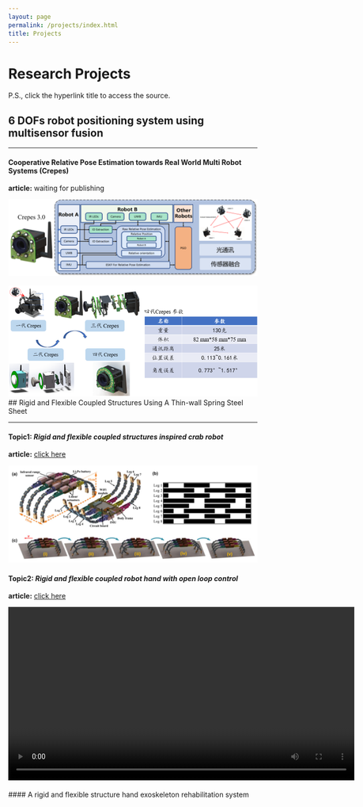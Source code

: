 ```yaml
---
layout: page
permalink: /projects/index.html
title: Projects
---
```


# Research Projects

P.S., click the hyperlink title to access the source.<br>
<!-- 传感器融合 ：放Crepes框架图，硬件迭代图+实验视频-->
## 6 DOFs robot positioning system using multisensor fusion

---

#### Cooperative Relative Pose Estimation towards Real World Multi Robot Systems (Crepes)
**article:** waiting for publishing
<center>
<img src="/images/Crepes.png" width="700px" >
<br><br>
<img src="/images/Crepes version4.png" width="700px">
</center>
<!-- 刚柔耦合机构 -->
## Rigid and Flexible Coupled Structures Using A Thin-wall Spring Steel Sheet

---

<!-- 刚柔耦合机构螃蟹机器人 ：放BB期刊图片（回头找找有没有视频）-->
#### Topic1:  *Rigid and flexible coupled structures inspired crab robot*

**article:** [click here](https://lqseu.github.io/Crab-inspired%2compliant%20leg%20design%20method%20for%20adaptive%20locomotion%20of%20a%20multi-legged%20robot.pdf)

<center>
<img src="/images/Crab.png" width="700px" >
</center>

<!-- 刚柔耦合机构机械手 ：放AIM会议视频-->
#### Topic2: *Rigid and flexible coupled robot hand with open loop control*
**article:** [click here](https://lqseu.github.io/A%20Rigid%20and%20Flexible%20Structures%20Coupled%20Underactuated%20Hand.pdf)
<center>
<video width="700px" controls="controls">
    <source src="/videos/all.mp4"></source>
    <source src="/videos/all.ogg"></source>
    your browser does not support the video tag
</video>
</center>

<br>
<!-- 刚柔耦合外骨骼 :放毕业设计论文中的图片-->
#### A rigid and flexible structure hand exoskeleton rehabilitation system 



<br>
<!-- 手部检测系统 ：放毕业设计论文中的图片-->


